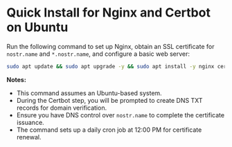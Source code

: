 # Quick Install for Nginx and Certbot on Ubuntu

Run the following command to set up Nginx, obtain an SSL certificate for `nostr.name` and `*.nostr.name`, and configure a basic web server:

```bash
sudo apt update && sudo apt upgrade -y && sudo apt install -y nginx certbot python3-certbot-nginx && sudo mkdir -p /var/www/nostr.name && sudo chown -R $USER:$USER /var/www/nostr.name && sudo chmod -R 755 /var/www && echo "<html><body><h1>Welcome to nostr.name!</h1></body></html>" | sudo tee /var/www/nostr.name/index.html > /dev/null && sudo certbot certonly --manual --preferred-challenges=dns --agree-tos --no-eff-email -d nostr.name -d *.nostr.name --register-unsafely-without-email && (sudo crontab -l 2>/dev/null; echo "0 12 * * * /usr/bin/certbot renew --quiet") | sudo crontab - && echo 'server { listen 80; server_name nostr.name *.nostr.name; return 301 https://$host$request_uri; } server { listen 443 ssl; server_name nostr.name *.nostr.name; root /var/www/nostr.name; index index.html; ssl_certificate /etc/letsencrypt/live/nostr.name/fullchain.pem; ssl_certificate_key /etc/letsencrypt/live/nostr.name/privkey.pem; include /etc/letsencrypt/options-ssl-nginx.conf; ssl_dhparam /etc/letsencrypt/ssl-dhparams.pem; location / { try_files $uri $uri/ =404; } }' | sudo tee /etc/nginx/sites-available/nostr.name > /dev/null && sudo ln -s /etc/nginx/sites-available/nostr.name /etc/nginx/sites-enabled/ && sudo nginx -t && sudo systemctl restart nginx
```

**Notes:**
- This command assumes an Ubuntu-based system.
- During the Certbot step, you will be prompted to create DNS TXT records for domain verification.
- Ensure you have DNS control over `nostr.name` to complete the certificate issuance.
- The command sets up a daily cron job at 12:00 PM for certificate renewal.
